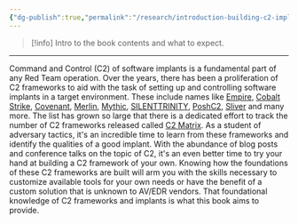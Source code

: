 ```yaml
---
{"dg-publish":true,"permalink":"/research/introduction-building-c2-implants-in-c-a-primer/"}
---
```



> [!info] 
> Intro to the book contents and what to expect.



---
Command and Control (C2) of software implants is a fundamental part of any Red Team operation. Over the years, there has been a proliferation of C2 frameworks to aid with the task of setting up and controlling software implants in a target environment. These include names like [Empire](https://github.com/EmpireProject/Empire), [Cobalt Strike](https://www.cobaltstrike.com/), [Covenant](https://github.com/cobbr/Covenant), [Merlin](https://github.com/Ne0nd0g/merlin), [Mythic](https://github.com/its-a-feature/Mythic), [SILENTTRINITY](https://github.com/byt3bl33d3r/SILENTTRINITY), [PoshC2](https://github.com/nettitude/PoshC2), [Sliver](https://github.com/BishopFox/sliver) and many more. The list has grown so large that there is a dedicated effort to track the number of C2 frameworks released called [C2 Matrix](https://www.thec2matrix.com/). As a student of adversary tactics, it's an incredible time to learn from these frameworks and identify the qualities of a good implant. With the abundance of blog posts and conference talks on the topic of C2, it's an even better time to try your hand at building a C2 framework of your own. Knowing how the foundations of these C2 frameworks are built will arm you with the skills necessary to customize available tools for your own needs or have the benefit of a custom solution that is unknown to AV/EDR vendors. That foundational knowledge of C2 frameworks and implants is what this book aims to provide.
